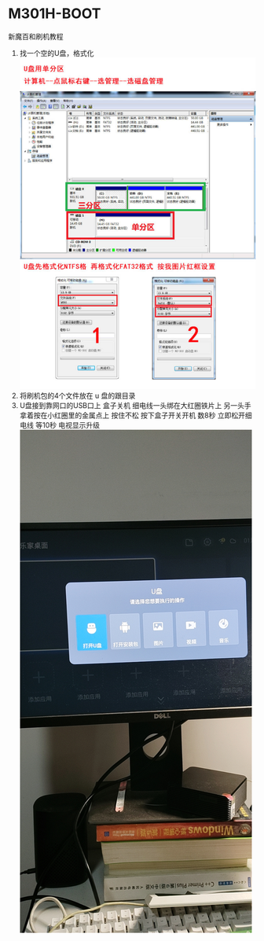 # M301H-BOOT
新魔百和刷机教程

1. 找一个空的U盘，格式化
![format](format.jpg)
2. 将刷机包的4个文件放在 u 盘的跟目录
3. U盘接到靠网口的USB口上
盒子关机 细电线一头绑在大红圈铁片上 另一头手拿着按在小红圈里的金属点上 按住不松 按下盒子开关开机 数8秒 立即松开细电线 等10秒  电视显示升级
![demo](demo.jpg)
